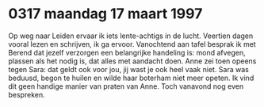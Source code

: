 # 0317 maandag 17 maart 1997
Op weg naar Leiden ervaar ik iets lente-achtigs in de lucht. Veertien dagen vooral lezen en schrijven, ik ga ervoor. Vanochtend aan tafel besprak ik met Berend dat jezelf verzorgen een belangrijke handeling is: mond afvegen, plassen als het nodig is, dat alles met aandacht doen. Anne zei toen opeens tegen Sara: dat geldt ook voor jou, jij wast je ook heel vaak niet. Sara was beduusd, begon te huilen en wilde haar boterham niet meer opeten. Ik vind dit geen handige manier van praten van Anne. Toch vanavond nog even bespreken.